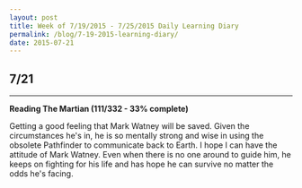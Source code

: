 ```yaml
---
layout: post
title: Week of 7/19/2015 - 7/25/2015 Daily Learning Diary
permalink: /blog/7-19-2015-learning-diary/
date: 2015-07-21
---
```


## 7/21
---
**Reading The Martian (111/332 - 33% complete)**

Getting a good feeling that Mark Watney will be saved. Given the circumstances he's in, he is so mentally strong and wise in using the obsolete Pathfinder to communicate back to Earth. I hope I can have the attitude of Mark Watney. Even when there is no one around to guide him, he keeps on fighting for his life and has hope he can survive no matter the odds he's facing.